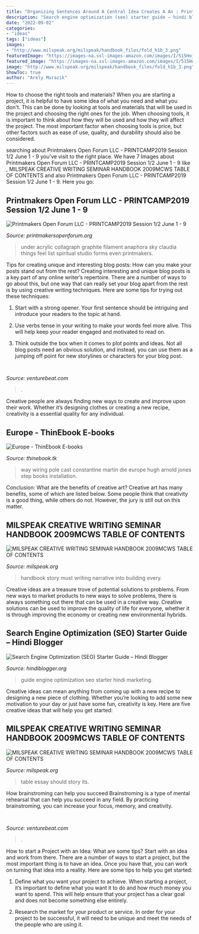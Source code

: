 ```yaml
---
title: "Organizing Sentences Around A Central Idea Creates A An : Printmakers Open Forum Llc"
description: "Search engine optimization (seo) starter guide – hindi blogger"
date: "2022-09-02"
categories:
- "ideas"
tags: ["ideas"]
images:
- "http://www.milspeak.org/milspeak/handbook_files/fold_h1b_3.png"
featuredImage: "https://images-na.ssl-images-amazon.com/images/I/515Hojcaj3L._SX331_BO1,204,203,200_.jpg"
featured_image: "https://images-na.ssl-images-amazon.com/images/I/515Hojcaj3L._SX331_BO1,204,203,200_.jpg"
image: "http://www.milspeak.org/milspeak/handbook_files/fold_h1b_3.png"
ShowToc: true
author: "Arely Murazik"
---
```



How to choose the right tools and materials?
When you are starting a project, it is helpful to have some idea of what you need and what you don't. This can be done by looking at tools and materials that will be used in the project and choosing the right ones for the job. When choosing tools, it is important to think about how they will be used and how they will affect the project. The most important factor when choosing tools is price, but other factors such as ease of use, quality, and durability should also be considered.

	

		
searching about Printmakers Open Forum LLC - PRINTCAMP2019 Session 1/2 June 1 - 9 you've visit to the right place. We have 7 Images about Printmakers Open Forum LLC - PRINTCAMP2019 Session 1/2 June 1 - 9 like , MILSPEAK CREATIVE WRITING SEMINAR HANDBOOK 2009MCWS TABLE OF CONTENTS and also Printmakers Open Forum LLC - PRINTCAMP2019 Session 1/2 June 1 - 9. Here you go:
		
    
## Printmakers Open Forum LLC - PRINTCAMP2019 Session 1/2 June 1 - 9

<img loading=lazy src="http://www.printmakersopenforum.org/yahoo_site_admin/assets/images/Claudia_Fieo_for_PMOF.117131355_std.jpg" onerror="this.onerror=null;this.src='https://tse1.mm.bing.net/th?id=OIP.WcFy0H3_nbLjfGIjhPWKAAHaDP&amp;pid=15.1';" alt="Printmakers Open Forum LLC - PRINTCAMP2019 Session 1/2 June 1 - 9">

_Source: printmakersopenforum.org_

>under acrylic collagraph graphite filament anaphora sky claudia things feel list spiritual studio forms even printmakers. 

	

Tips for creating unique and interesting blog posts: How can you make your posts stand out from the rest?
Creating interesting and unique blog posts is a key part of any online writer’s repertoire. There are a number of ways to go about this, but one way that can really set your blog apart from the rest is by using creative writing techniques. Here are some tips for trying out these techniques:
1. Start with a strong opener. Your first sentence should be intriguing and introduce your readers to the topic at hand.

2. Use verbs tense in your writing to make your words feel more alive. This will help keep your reader engaged and motivated to read on.

3. Think outside the box when it comes to plot points and ideas. Not all blog posts need an obvious solution, and instead, you can use them as a jumping off point for new storylines or characters for your blog post.


    
## 

<img loading=lazy src="https://venturebeat.com/wp-content/uploads/2020/07/unity-transform-2020-labeling-comlexity.jpg" onerror="this.onerror=null;this.src='https://tse1.mm.bing.net/th?id=OIP.Muk9wk0wxlX4FOFIj9yonAHaEn&amp;pid=15.1';" alt="">

_Source: venturebeat.com_

>. 

	

Creative people are always finding new ways to create and improve upon their work. Whether it’s designing clothes or creating a new recipe, creativity is a essential quality for any individual.

    
## Europe - ThinEbook E-books

<img loading=lazy src="https://images-na.ssl-images-amazon.com/images/I/515Hojcaj3L._SX331_BO1,204,203,200_.jpg" onerror="this.onerror=null;this.src='https://tse2.mm.bing.net/th?id=OIP.vzIq0V_N4y5bQl9BOm2pTwAAAA&amp;pid=15.1';" alt="Europe - ThinEbook E-books">

_Source: thinebook.tk_

>way wiring pole cast constantine martin die europe hugh arnold jones step books installation. 

	

Conclusion: What are the benefits of creative art?
Creative art has many benefits, some of which are listed below. Some people think that creativity is a good thing, while others do not. However, the jury is still out on this matter.

    
## MILSPEAK CREATIVE WRITING SEMINAR HANDBOOK 2009MCWS TABLE OF CONTENTS

<img loading=lazy src="http://www.milspeak.org/milspeak/handbook_files/fold_h1b_3.png" onerror="this.onerror=null;this.src='https://tse2.mm.bing.net/th?id=OIP.i9Mk8tRD6MFLNzDoquGHBgHaA1&amp;pid=15.1';" alt="MILSPEAK CREATIVE WRITING SEMINAR HANDBOOK 2009MCWS TABLE OF CONTENTS">

_Source: milspeak.org_

>handbook story must writing narrative into building every. 

	

Creative ideas are a treasure trove of potential solutions to problems. From new ways to market products to new ways to solve problems, there is always something out there that can be used in a creative way. Creative solutions can be used to improve the quality of life for everyone, whether it is through improving the economy or creating new environmental hybrids.

    
## Search Engine Optimization (SEO) Starter Guide – Hindi Blogger

<img loading=lazy src="https://lh3.googleusercontent.com/lgfNdtsbT9HWGIkgTKORifnpI1Hi5NbFJPDRXSDPcxQmKm1Oj7LKdu0d9uN_FqtmQQc=w510" onerror="this.onerror=null;this.src='https://tse1.mm.bing.net/th?id=OIP.lVVRW1hu7mPXJYpkZt12DAHaBL&amp;pid=15.1';" alt="Search Engine Optimization (SEO) Starter Guide – Hindi Blogger">

_Source: hindiblogger.org_

>guide engine optimization seo starter hindi marketing. 

	

Creative ideas can mean anything from coming up with a new recipe to designing a new piece of clothing. Whether you’re looking to add some new motivation to your day or just have some fun, creativity is key. Here are five creative ideas that will help you get started: 

    
## MILSPEAK CREATIVE WRITING SEMINAR HANDBOOK 2009MCWS TABLE OF CONTENTS

<img loading=lazy src="http://www.milspeak.org/milspeak/handbook_files/fold_h2a.png" onerror="this.onerror=null;this.src='https://tse2.mm.bing.net/th?id=OIP.VuqCDuMNN4pMPeJsGe4qxgAAAA&amp;pid=15.1';" alt="MILSPEAK CREATIVE WRITING SEMINAR HANDBOOK 2009MCWS TABLE OF CONTENTS">

_Source: milspeak.org_

>table essay should story its. 

	

How brainstroming can help you succeed
Brainstroming is a type of mental rehearsal that can help you succeed in any field. By practicing brainstroming, you can increase your focus, memory, and creativity.

    
## 

<img loading=lazy src="https://venturebeat.com/wp-content/uploads/2020/05/hp-spring-5.jpg" onerror="this.onerror=null;this.src='https://tse2.mm.bing.net/th?id=OIP.fXSXyjRlr5jTrM8LdxvxWQHaFj&amp;pid=15.1';" alt="">

_Source: venturebeat.com_

>. 

	

How to start a Project with an Idea: What are some tips?
Start with an idea and work from there. There are a number of ways to start a project, but the most important thing is to have an idea. Once you have that, you can work on turning that idea into a reality. Here are some tips to help you get started:
1. Define what you want your project to achieve. When starting a project, it’s important to define what you want it to do and how much money you want to spend. This will help ensure that your project has a clear goal and does not become something else entirely.

2. Research the market for your product or service. In order for your project to be successful, it will need to be unique and meet the needs of the people who are using it.

